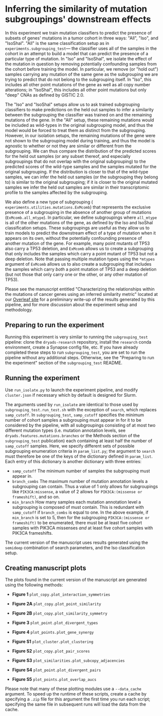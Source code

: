 # Inferring the similarity of mutation subgroupings' downstream effects #

In this experiment we train mutation classifiers to predict the presence of
subsets of genes' mutations in a tumor cohort in three ways: "All", "Iso", and
"IsoShal". "All" is the same classification setup as in
`experiments.subgrouping_test`— the classifier uses all of the samples in the
cohort in an attempt to build a model that can predict the presence of a
particular type of mutation. In "Iso" and "IsoShal", we isolate the effect
of the mutation in question by removing potentially confounding samples from
the cohort before training the model. In particular, we remove (or "hold out")
samples carrying any mutation of the same gene as the subgrouping we are
trying to predict that do not belong to the subgrouping itself. In "Iso", this
includes all other point mutations of the gene as well as all copy number
alterations; in "IsoShal", this includes all other point mutations but only
"deep" CNAs as defined by GISTIC 2.0.

The "Iso" and "IsoShal" setups allow us to ask trained subgrouping classifiers
to make predictions on the held out samples to infer a similarity between
the subgrouping the classifier was trained on and the remaining mutations of
the gene. In the "All" setup, these remaining mutations would be included as
wild-types in the original subgrouping model, and thus the model would be
forced to treat them as distinct from the subgrouping. However, in our
isolation setups, the remaining mutations of the gene were not shown to the
subgrouping model during training, and thus the model is agnostic to whether
or not they are similar or different from the subgrouping. We can thus compare
the distribution of the predicted scores for the held out samples (or any
subset thereof, and especially subgroupings that do not overlap with the
original subgrouping) to the predicted scores of the wild-type samples and the
samples mutated for the original subgrouping. If the distribution is closer to
that of the wild-type samples, we can infer the held out samples (or the
subgrouping they belong to) is similar to the original subgrouping; if it is
closer to the original mutated samples we infer the held out samples are
similar in their transcriptomic profile to the samples affected by the
subgrouping.

We also define a new type of subgrouping (
`experiments.utilities.mutations.ExMcomb`) that represents the exclusive
presence of a subgrouping in the absence of another group of mutations
(`ExMcomb.all_mtype`). In particular, we define subgroupings where `all_mtype`
is all of the other mutations of the gene, as defined by the Iso and IsoShal
classification setups. These subgroupings are useful as they allow us to train
models to predict the downstream effect of a type of mutation when it appears
on its own, without the potentially confounding presence of another mutation
of the gene. For example, many point mutants of TP53 also carry a TP53
deletion, and `ExMcomb` allows us to create a subgrouping that only includes
the samples which carry a point mutant of TP53 but not a deep deletion. Note
that passing multiple mutation types using the `*mtypes` argument of `ExMcomb`
allows us to also create a subgrouping that includes the samples which carry
*both* a point mutation of TP53 and a deep deletion (but not those that only
carry one or the other, or any other mutation of TP53).

Please see the manuscript entitled "Characterizing the relationships within
the mutations of cancer genes using an inferred similarity metric" located at
our [Overleaf site](https://www.overleaf.com/project/6035bd54441f1ee82acb3f9b)
for a preliminary write-up of the results generated by this pipeline, and for
more discussion about the experiment setup and methodology.


## Preparing to run the experiment ##

Running this experiment is very similar to running the `subgrouping_test`
pipeline: clone the `dryads-research` repository, install the `research` conda
environment, create a Synapse config file, etc. If you have already completed
these steps to run `subgrouping_test`, you are set to run the pipeline
without any additional steps. Otherwise, see the "Preparing to run the
experiment" section of the `subgrouping_test` README.


## Running the experiment ##

Use `run_isolate.py` to launch the experiment pipeline, and modify
`cluster.json` if necessary which by default is designed for Slurm.

The arguments used by `run_isolate` are identical to those used by
`subgrouping_test.run_test.sh` with the exception of `search`, which replaces
`samp_cutoff`. In `subgrouping_test`, `samp_cutoff` specifies the minimum
number of cohort samples a subgrouping must appear in for it to be considered
by the pipeline, with all subgroupings consisting of at most two different
mutation types (i.e. mutation annotation levels, see
`dryads.features.mutations.branches` or the Methods section of the
`subgrouping_test` publication) each containing at least half the number of
`samp_cutoff` samples. Here, we specify different sets of possible subgrouping
enumeration criteria in `param_list.py`; the argument to `search` must
therefore be one of the keys of the dictionary defined in `param_list`.
Each entry of this dictionary is another dictionary with three entries:

- `samp_cutoff` The minimum number of samples the subgrouping must appear in.
- `branch_combs` The maximum number of mutation annotation levels a
                 subgrouping can contain. Thus a value of 1 only allows for
                 subgroupings like `PIK3CA:missense`, a value of 2 allows for
                 `PIK3CA:(missense or frameshift)`, and so on.
- `min_branch` How many samples each mutation annotation level a subgrouping
               is composed of must contain. This is redundant with
               `samp_cutoff` if `branch_combs` is equal to one. In the above
               example, if `min_branch` is set to 5, then for the subgrouping
               `PIK3CA:(missense or frameshift)` to be enumerated, there must
               be at least five cohort samples with PIK3CA missenses *and* at
               least five cohort samples with PIK3CA frameshifts.

The current version of the manuscript uses results generated using the
`semideep` combination of search parameters, and the Iso classification setup.


## Creating manuscript plots ##

The plots found in the current version of the manuscript are generated using
the following methods:

- **Figure 1** `plot_copy.plot_interaction_symmetries`
- **Figure 2A** `plot_copy.plot_point_similarity`
- **Figure 2B** `plot_copy.plot_similarity_symmetry`
- **Figure 3** `plot_point.plot_divergent_types`
- **Figure 4** `plot_points.plot_gene_synergy`

- **Figure S1** `plot_cluster.plot_clustering`
- **Figure S2** `plot_copy.plot_pair_scores`
- **Figure S3** `plot_similarities.plot_subcopy_adjacencies`
- **Figure S4** `plot_point.plot_divergent_pairs`
- **Figure S5** `plot_points.plot_overlap_aucs`

Please note that many of these plotting modules use a `--data_cache` argument.
To speed up the runtime of these scripts, create a cache by specifying a
`.zip` file for this argument the first time you run each script; specifying the
same file in subsequent runs will load the data from the cache.
